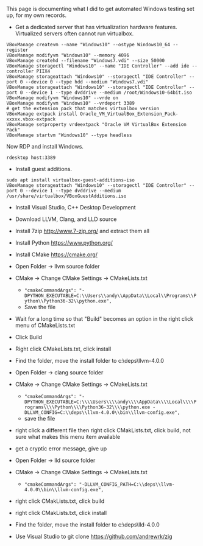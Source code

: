 This page is documenting what I did to get automated Windows testing set up, for my own records.

 * Get a dedicated server that has virtualization hardware features. Virtualized servers often cannot run virtualbox.

```
VBoxManage createvm --name "Windows10" --ostype Windows10_64 --register
VBoxManage modifyvm "Windows10" --memory 4096
VBoxManage createhd --filename "Windows7.vdi" --size 50000
VBoxManage storagectl "Windows10" --name "IDE Controller" --add ide --controller PIIX4
VBoxManage storageattach "Windows10" --storagectl "IDE Controller" --port 0 --device 0 --type hdd --medium "Windows7.vdi"
VBoxManage storageattach "Windows10" --storagectl "IDE Controller" --port 0 --device 1 --type dvddrive --medium /root/Windows10-64bit.iso
VBoxManage modifyvm "Windows10" --vrde on
VBoxManage modifyvm "Windows10" --vrdeport 3389
# get the extension pack that matches virtualbox version
VBoxManage extpack install Oracle_VM_VirtualBox_Extension_Pack-xxxxx.vbox-extpack
VBoxManage setproperty vrdeextpack "Oracle VM VirtualBox Extension Pack"
VBoxManage startvm "Windows10" --type headless
```

Now RDP and install Windows.

```
rdesktop host:3389
```

 * Install guest additions.

```
sudo apt install virtualbox-guest-additions-iso
VBoxManage storageattach "Windows10" --storagectl "IDE Controller" --port 0 --device 1 --type dvddrive --medium /usr/share/virtualbox/VBoxGuestAdditions.iso
```
 * Install Visual Studio, C++ Desktop Development
 * Download LLVM, Clang, and LLD source
 * Install 7zip http://www.7-zip.org/ and extract them all
 * Install Python https://www.python.org/
 * Install CMake https://cmake.org/

 * Open Folder -> llvm source folder
 * CMake -> Change CMake Settings -> CMakeLists.txt
   * `"cmakeCommandArgs": "-DPYTHON_EXECUTABLE=C:\\Users\\andy\\AppData\\Local\\Programs\\Python\\Python36-32\\python.exe",`
   * Save the file
 * Wait for a long time so that "Build" becomes an option in the right click menu of CMakeLists.txt
 * Click Build
 * Right click CMakeLists.txt, click install
 * Find the folder, move the install folder to c:\deps\llvm-4.0.0

 * Open Folder -> clang source folder
 * CMake -> Change CMake Settings -> CMakeLists.txt
   * `"cmakeCommandArgs": "-DPYTHON_EXECUTABLE=C:\\\\Users\\\\andy\\\\AppData\\\\Local\\\\Programs\\\\Python\\\\Python36-32\\\\python.exe -DLLVM_CONFIG=C:\\deps\\llvm-4.0.0\\bin\\llvm-config.exe",`
   * save the file
 * right click a different file then right click CMakLists.txt, click build, not sure what makes this menu item available
 * get a cryptic error message, give up

 * Open Folder -> lld source folder
 * CMake -> Change CMake Settings -> CMakeLists.txt
   * `"cmakeCommandArgs": "-DLLVM_CONFIG_PATH=C:\\deps\\llvm-4.0.0\\bin\\llvm-config.exe",`
 * right click CMakLists.txt, click build
 * right click CMakLists.txt, click install
 * Find the folder, move the install folder to c:\deps\lld-4.0.0


 * Use Visual Studio to git clone https://github.com/andrewrk/zig
